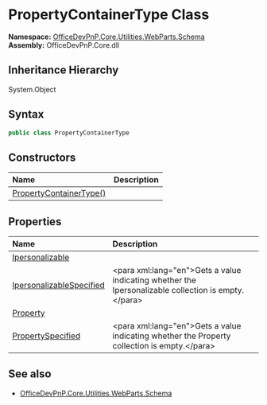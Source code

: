# PropertyContainerType Class
  

**Namespace:** [OfficeDevPnP.Core.Utilities.WebParts.Schema](OfficeDevPnP.Core.Utilities.WebParts.Schema.md)  
**Assembly:** OfficeDevPnP.Core.dll  
## Inheritance Hierarchy
System.Object  
## Syntax
```C#
public class PropertyContainerType
```
## Constructors
|**Name**|**Description**|
|:-----|:-----|
| [PropertyContainerType()](OfficeDevPnP.Core.Utilities.WebParts.Schema.PropertyContainerType.ctor1.md) |  
## Properties
|**Name**|**Description**|
|:-----|:-----|
| [Ipersonalizable](OfficeDevPnP.Core.Utilities.WebParts.Schema.PropertyContainerType.Ipersonalizable.md) | 
| [IpersonalizableSpecified](OfficeDevPnP.Core.Utilities.WebParts.Schema.PropertyContainerType.IpersonalizableSpecified.md) |  &lt;para xml:lang="en"&gt;Gets a value indicating whether the Ipersonalizable collection is empty.&lt;/para&gt; 
| [Property](OfficeDevPnP.Core.Utilities.WebParts.Schema.PropertyContainerType.Property.md) | 
| [PropertySpecified](OfficeDevPnP.Core.Utilities.WebParts.Schema.PropertyContainerType.PropertySpecified.md) |  &lt;para xml:lang="en"&gt;Gets a value indicating whether the Property collection is empty.&lt;/para&gt; 
## See also
- [OfficeDevPnP.Core.Utilities.WebParts.Schema](OfficeDevPnP.Core.Utilities.WebParts.Schema.md)
